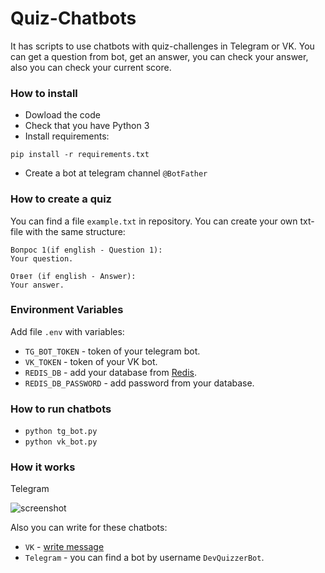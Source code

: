 # Quiz-Chatbots 

It has scripts to use chatbots with quiz-challenges in Telegram or VK. You can get a question from bot, get an answer, you can check your answer, also you can check your current score. 

### How to install

* Dowload the code 
* Check that you have Python 3  
* Install requirements:  
```
pip install -r requirements.txt
```
* Create a bot at telegram channel `@BotFather` 

### How to create a quiz

You can find a file `example.txt` in repository. You can create your own txt-file with the same structure:
```
Вопрос 1(if english - Question 1):
Your question.

Ответ (if english - Answer):
Your answer.
```

### Environment Variables 

Add file `.env` with variables: 
- `TG_BOT_TOKEN` - token of your telegram bot. 
- `VK_TOKEN` - token of your VK bot. 
- `REDIS_DB` - add your database from [Redis](https://app.redislabs.com/). 
- `REDIS_DB_PASSWORD` - add password from your database. 

### How to run chatbots

- `python tg_bot.py` 
- `python vk_bot.py` 

### How it works

Telegram

![screenshot](media/tg_bot.gif)

Also you can write for these chatbots:
- `VK` - [write message](https://vk.com/im?media=&sel=-198809484) 
- `Telegram` - you can find a bot by username `DevQuizzerBot`. 
